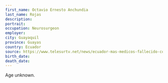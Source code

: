 ```yaml
---
first_name: Octavio Ernesto Anchundia
last_name: Rojas
description: 
portrait: 
occupation: Neurosurgeon
employer: 
city: Guayaquil
province: Guayas
country: Ecuador
source: https://www.telesurtv.net/news/ecuador-mas-medicos-fallecido-covid-guayas-20200419-0020.html
birth_date: 
death_date: 
---
```


Age unknown.